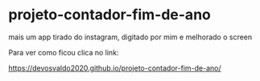 # projeto-contador-fim-de-ano

mais um app tirado do instagram, digitado por mim e melhorado o screen

Para ver como ficou clica no link: 

https://devosvaldo2020.github.io/projeto-contador-fim-de-ano/
